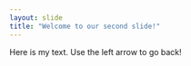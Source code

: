 ```yaml
---
layout: slide
title: "Welcome to our second slide!"
---
```

Here is my text.
Use the left arrow to go back!
